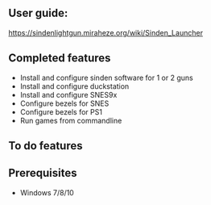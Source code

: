 
## User guide:
https://sindenlightgun.miraheze.org/wiki/Sinden_Launcher


## Completed features
- Install and configure sinden software for 1 or 2 guns
- Install and configure duckstation
- Install and configure SNES9x
- Configure bezels for SNES
- Configure bezels for PS1
- Run games from commandline

## To do features


## Prerequisites
- Windows 7/8/10